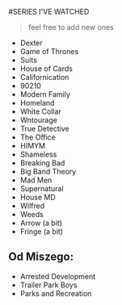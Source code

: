 #SERIES I'VE WATCHED
> feel free to add new ones

- Dexter
- Game of Thrones
- Suits
- House of Cards
- Californication
- 90210
- Modern Family
- Homeland
- White Collar
- Wntourage
- True Detective
- The Office
- HIMYM
- Shameless
- Breaking Bad
- Big Band Theory
- Mad Men
- Supernatural
- House MD
- Wilfred
- Weeds
- Arrow (a bit)
- Fringe (a bit)

## Od Miszego:

- Arrested Development
- Trailer Park Boys
- Parks and Recreation
